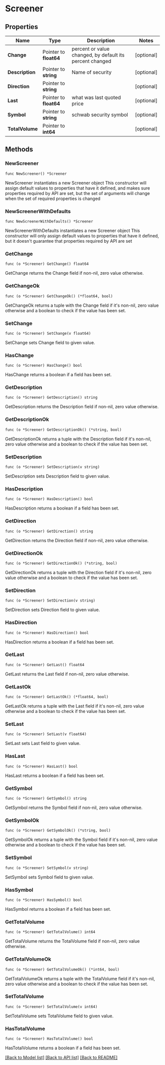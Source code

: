 # Screener

## Properties

Name | Type | Description | Notes
------------ | ------------- | ------------- | -------------
**Change** | Pointer to **float64** | percent or value changed, by default its percent changed | [optional] 
**Description** | Pointer to **string** | Name of security | [optional] 
**Direction** | Pointer to **string** |  | [optional] 
**Last** | Pointer to **float64** | what was last quoted price | [optional] 
**Symbol** | Pointer to **string** | schwab security symbol | [optional] 
**TotalVolume** | Pointer to **int64** |  | [optional] 

## Methods

### NewScreener

`func NewScreener() *Screener`

NewScreener instantiates a new Screener object
This constructor will assign default values to properties that have it defined,
and makes sure properties required by API are set, but the set of arguments
will change when the set of required properties is changed

### NewScreenerWithDefaults

`func NewScreenerWithDefaults() *Screener`

NewScreenerWithDefaults instantiates a new Screener object
This constructor will only assign default values to properties that have it defined,
but it doesn't guarantee that properties required by API are set

### GetChange

`func (o *Screener) GetChange() float64`

GetChange returns the Change field if non-nil, zero value otherwise.

### GetChangeOk

`func (o *Screener) GetChangeOk() (*float64, bool)`

GetChangeOk returns a tuple with the Change field if it's non-nil, zero value otherwise
and a boolean to check if the value has been set.

### SetChange

`func (o *Screener) SetChange(v float64)`

SetChange sets Change field to given value.

### HasChange

`func (o *Screener) HasChange() bool`

HasChange returns a boolean if a field has been set.

### GetDescription

`func (o *Screener) GetDescription() string`

GetDescription returns the Description field if non-nil, zero value otherwise.

### GetDescriptionOk

`func (o *Screener) GetDescriptionOk() (*string, bool)`

GetDescriptionOk returns a tuple with the Description field if it's non-nil, zero value otherwise
and a boolean to check if the value has been set.

### SetDescription

`func (o *Screener) SetDescription(v string)`

SetDescription sets Description field to given value.

### HasDescription

`func (o *Screener) HasDescription() bool`

HasDescription returns a boolean if a field has been set.

### GetDirection

`func (o *Screener) GetDirection() string`

GetDirection returns the Direction field if non-nil, zero value otherwise.

### GetDirectionOk

`func (o *Screener) GetDirectionOk() (*string, bool)`

GetDirectionOk returns a tuple with the Direction field if it's non-nil, zero value otherwise
and a boolean to check if the value has been set.

### SetDirection

`func (o *Screener) SetDirection(v string)`

SetDirection sets Direction field to given value.

### HasDirection

`func (o *Screener) HasDirection() bool`

HasDirection returns a boolean if a field has been set.

### GetLast

`func (o *Screener) GetLast() float64`

GetLast returns the Last field if non-nil, zero value otherwise.

### GetLastOk

`func (o *Screener) GetLastOk() (*float64, bool)`

GetLastOk returns a tuple with the Last field if it's non-nil, zero value otherwise
and a boolean to check if the value has been set.

### SetLast

`func (o *Screener) SetLast(v float64)`

SetLast sets Last field to given value.

### HasLast

`func (o *Screener) HasLast() bool`

HasLast returns a boolean if a field has been set.

### GetSymbol

`func (o *Screener) GetSymbol() string`

GetSymbol returns the Symbol field if non-nil, zero value otherwise.

### GetSymbolOk

`func (o *Screener) GetSymbolOk() (*string, bool)`

GetSymbolOk returns a tuple with the Symbol field if it's non-nil, zero value otherwise
and a boolean to check if the value has been set.

### SetSymbol

`func (o *Screener) SetSymbol(v string)`

SetSymbol sets Symbol field to given value.

### HasSymbol

`func (o *Screener) HasSymbol() bool`

HasSymbol returns a boolean if a field has been set.

### GetTotalVolume

`func (o *Screener) GetTotalVolume() int64`

GetTotalVolume returns the TotalVolume field if non-nil, zero value otherwise.

### GetTotalVolumeOk

`func (o *Screener) GetTotalVolumeOk() (*int64, bool)`

GetTotalVolumeOk returns a tuple with the TotalVolume field if it's non-nil, zero value otherwise
and a boolean to check if the value has been set.

### SetTotalVolume

`func (o *Screener) SetTotalVolume(v int64)`

SetTotalVolume sets TotalVolume field to given value.

### HasTotalVolume

`func (o *Screener) HasTotalVolume() bool`

HasTotalVolume returns a boolean if a field has been set.


[[Back to Model list]](../README.md#documentation-for-models) [[Back to API list]](../README.md#documentation-for-api-endpoints) [[Back to README]](../README.md)


